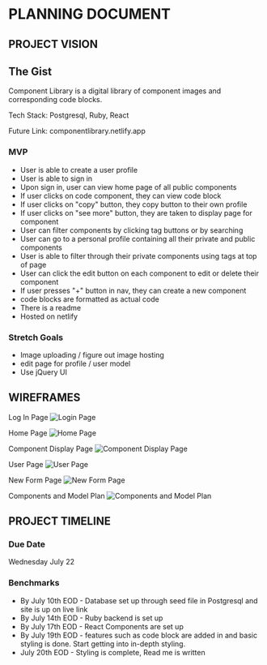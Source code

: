 # PLANNING DOCUMENT

## PROJECT VISION

## The Gist

Component Library is a digital library of component images and corresponding code blocks.

Tech Stack: Postgresql, Ruby, React

Future Link: componentlibrary.netlify.app

### MVP 
* User is able to create a user profile
* User is able to sign in
* Upon sign in, user can view home page of all public components
* If user clicks on code component, they can view code block
* If user clicks on "copy" button, they copy button to their own profile
* If user clicks on "see more" button, they are taken to display page for component
* User can filter components by clicking tag buttons or by searching
* User can go to a personal profile containing all their private and public components
* User is able to filter through their private components using tags at top of page
* User can click the edit button on each component to edit or delete their component
* If user presses "+" button in nav, they can create a new component
* code blocks are formatted as actual code 
* There is a readme
* Hosted on netlify

### Stretch Goals
* Image uploading / figure out image hosting
* edit page for profile / user model 
* Use jQuery UI

## WIREFRAMES 

Log In Page
![Login Page](loginpage.jpg)

Home Page
![Home Page](homepage.jpg)

Component Display Page
![Component Display Page](componentdisplaypage.jpg)

User Page
![User Page](userpage.jpg)

New Form Page
![New Form Page](newform.jpg)

Components and Model Plan
![Components and Model Plan](componentsandmodels.jpg)

## PROJECT TIMELINE

### Due Date
Wednesday July 22

### Benchmarks

* By July 10th EOD - Database set up through seed file in Postgresql and site is up on live link
* By July 14th EOD - Ruby backend is set up 
* By July 17th EOD - React Components are set up
* By July 19th EOD - features such as code block are added in and basic styling is done. Start getting into in-depth styling. 
* July 20th EOD - Styling is complete, Read me is written